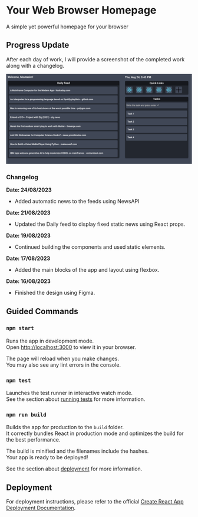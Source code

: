 # Your Web Browser Homepage
A simple yet powerful homepage for your browser

## Progress Update
After each day of work, I will provide a screenshot of the completed work along with a changelog.

![img.png](img.png)

### Changelog

**Date: 24/08/2023**
- Added automatic news to the feeds using NewsAPI

**Date: 21/08/2023**
- Updated the Daily feed to display fixed static news using React props.

**Date: 19/08/2023**
- Continued building the components and used static elements.

**Date: 17/08/2023**
- Added the main blocks of the app and layout using flexbox.

**Date: 16/08/2023**
- Finished the design using Figma.

## Guided Commands

### `npm start`

Runs the app in development mode.\
Open [http://localhost:3000](http://localhost:3000) to view it in your browser.

The page will reload when you make changes.\
You may also see any lint errors in the console.

### `npm test`

Launches the test runner in interactive watch mode.\
See the section about [running tests](https://facebook.github.io/create-react-app/docs/running-tests) for more information.

### `npm run build`

Builds the app for production to the `build` folder.\
It correctly bundles React in production mode and optimizes the build for the best performance.

The build is minified and the filenames include the hashes.\
Your app is ready to be deployed!

See the section about [deployment](https://facebook.github.io/create-react-app/docs/deployment) for more information.

## Deployment

For deployment instructions, please refer to the official [Create React App Deployment Documentation](https://facebook.github.io/create-react-app/docs/deployment).
